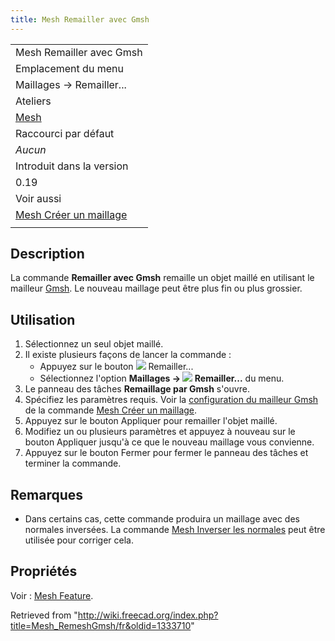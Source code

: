 ```yaml
---
title: Mesh Remailler avec Gmsh
---
```

|  |
| --- |
| Mesh Remailler avec Gmsh |
| Emplacement du menu |
| Maillages → Remailler... |
| Ateliers |
| [Mesh](/Mesh_Workbench/fr "Mesh Workbench/fr") |
| Raccourci par défaut |
| *Aucun* |
| Introduit dans la version |
| 0.19 |
| Voir aussi |
| [Mesh Créer un maillage](/Mesh_FromPartShape/fr "Mesh FromPartShape/fr") |
|  |

## Description

La commande **Remailler avec Gmsh** remaille un objet maillé en utilisant le mailleur [Gmsh](https://gmsh.info/). Le nouveau maillage peut être plus fin ou plus grossier.

## Utilisation

1. Sélectionnez un seul objet maillé.
2. Il existe plusieurs façons de lancer la commande :
   * Appuyez sur le bouton ![](/images/Mesh_RemeshGmsh.svg) Remailler...
   * Sélectionnez l'option **Maillages → ![](/images/Mesh_RemeshGmsh.svg) Remailler...** du menu.
3. Le panneau des tâches **Remaillage par Gmsh** s'ouvre.
4. Spécifiez les paramètres requis. Voir la [configuration du mailleur Gmsh](/Mesh_FromPartShape/fr#Mailleur_Gmsh "Mesh FromPartShape/fr") de la commande [Mesh Créer un maillage](/Mesh_FromPartShape/fr "Mesh FromPartShape/fr").
5. Appuyez sur le bouton Appliquer pour remailler l'objet maillé.
6. Modifiez un ou plusieurs paramètres et appuyez à nouveau sur le bouton Appliquer jusqu'à ce que le nouveau maillage vous convienne.
7. Appuyez sur le bouton Fermer pour fermer le panneau des tâches et terminer la commande.

## Remarques

* Dans certains cas, cette commande produira un maillage avec des normales inversées. La commande [Mesh Inverser les normales](/Mesh_FlipNormals/fr "Mesh FlipNormals/fr") peut être utilisée pour corriger cela.

## Propriétés

Voir : [Mesh Feature](/Mesh_Feature/fr "Mesh Feature/fr").

Retrieved from "<http://wiki.freecad.org/index.php?title=Mesh_RemeshGmsh/fr&oldid=1333710>"